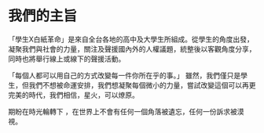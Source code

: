 # 我們的主旨

「學生X白紙革命」是來自全台各地的高中及大學生所組成。從學生的角度出發，凝聚我們與社會的力量，關注及聲援國內外的人權議題，統整後以客觀角度分享，同時也將舉行線上或線下的聲援活動。

「每個人都可以用自己的方式改變每一件你所在乎的事。」
 雖然，我們僅只是學生，但我們不想被命運安排，我們想凝聚每個微小的力量，嘗試改變這個可以再更完美的時代，我們相信，星火，可以燎原。

 期盼在時光輪轉下 ，在世界上不會有任何一個角落被遺忘，任何一份訴求被漠視。